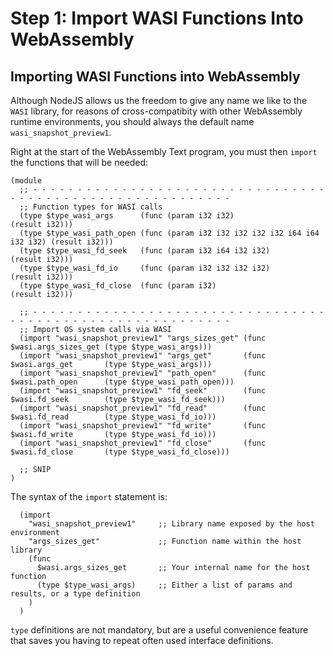# Step 1: Import WASI Functions Into WebAssembly

## Importing WASI Functions into WebAssembly

Although NodeJS allows us the freedom to give any name we like to the `WASI` library, for reasons of cross-compatibity with other WebAssembly runtime environments, you should always the default name `wasi_snapshot_preview1`.

Right at the start of the WebAssembly Text program, you must then `import` the functions that will be needed:

```wat
(module
  ;; - - - - - - - - - - - - - - - - - - - - - - - - - - - - - - - - - - - - - - - - - - - - - - - - - - - - - - - - - -
  ;; Function types for WASI calls
  (type $type_wasi_args      (func (param i32 i32)                             (result i32)))
  (type $type_wasi_path_open (func (param i32 i32 i32 i32 i32 i64 i64 i32 i32) (result i32)))
  (type $type_wasi_fd_seek   (func (param i32 i64 i32 i32)                     (result i32)))
  (type $type_wasi_fd_io     (func (param i32 i32 i32 i32)                     (result i32)))
  (type $type_wasi_fd_close  (func (param i32)                                 (result i32)))

  ;; - - - - - - - - - - - - - - - - - - - - - - - - - - - - - - - - - - - - - - - - - - - - - - - - - - - - - - - - - -
  ;; Import OS system calls via WASI
  (import "wasi_snapshot_preview1" "args_sizes_get" (func $wasi.args_sizes_get (type $type_wasi_args)))
  (import "wasi_snapshot_preview1" "args_get"       (func $wasi.args_get       (type $type_wasi_args)))
  (import "wasi_snapshot_preview1" "path_open"      (func $wasi.path_open      (type $type_wasi_path_open)))
  (import "wasi_snapshot_preview1" "fd_seek"        (func $wasi.fd_seek        (type $type_wasi_fd_seek)))
  (import "wasi_snapshot_preview1" "fd_read"        (func $wasi.fd_read        (type $type_wasi_fd_io)))
  (import "wasi_snapshot_preview1" "fd_write"       (func $wasi.fd_write       (type $type_wasi_fd_io)))
  (import "wasi_snapshot_preview1" "fd_close"       (func $wasi.fd_close       (type $type_wasi_fd_close)))

  ;; SNIP
)
```

The syntax of the `import` statement is:

```wat
  (import
    "wasi_snapshot_preview1"     ;; Library name exposed by the host environment
    "args_sizes_get"             ;; Function name within the host library
    (func
      $wasi.args_sizes_get       ;; Your internal name for the host function
      (type $type_wasi_args)     ;; Either a list of params and results, or a type definition
    )
  )
```

`type` definitions are not mandatory, but are a useful convenience feature that saves you having to repeat often used interface definitions.
